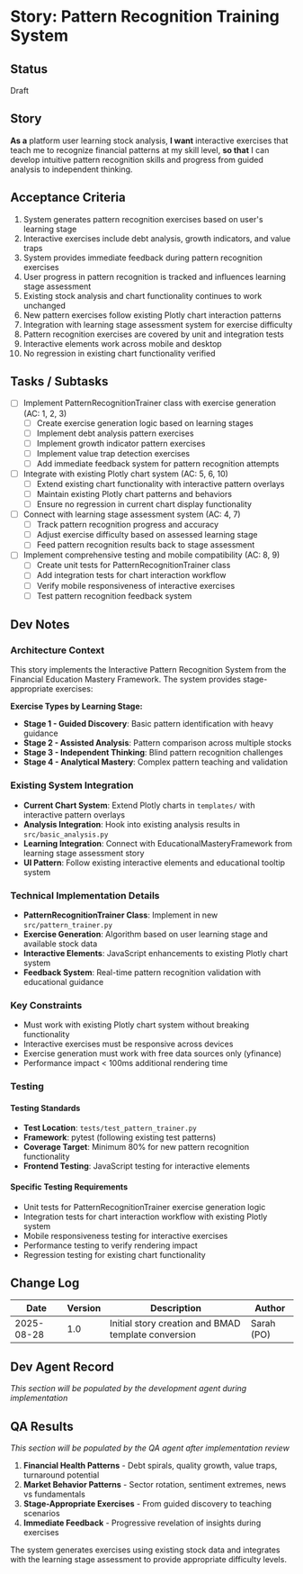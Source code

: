 <!-- Powered by BMAD™ Core -->

# Story: Pattern Recognition Training System

## Status

Draft

## Story

**As a** platform user learning stock analysis,
**I want** interactive exercises that teach me to recognize financial patterns at my skill level,
**so that** I can develop intuitive pattern recognition skills and progress from guided analysis to independent thinking.

## Acceptance Criteria

1. System generates pattern recognition exercises based on user's learning stage
2. Interactive exercises include debt analysis, growth indicators, and value traps
3. System provides immediate feedback during pattern recognition exercises
4. User progress in pattern recognition is tracked and influences learning stage assessment
5. Existing stock analysis and chart functionality continues to work unchanged
6. New pattern exercises follow existing Plotly chart interaction patterns
7. Integration with learning stage assessment system for exercise difficulty
8. Pattern recognition exercises are covered by unit and integration tests
9. Interactive elements work across mobile and desktop
10. No regression in existing chart functionality verified

## Tasks / Subtasks

- [ ] Implement PatternRecognitionTrainer class with exercise generation (AC: 1, 2, 3)
  - [ ] Create exercise generation logic based on learning stages
  - [ ] Implement debt analysis pattern exercises
  - [ ] Implement growth indicator pattern exercises
  - [ ] Implement value trap detection exercises
  - [ ] Add immediate feedback system for pattern recognition attempts
- [ ] Integrate with existing Plotly chart system (AC: 5, 6, 10)
  - [ ] Extend existing chart functionality with interactive pattern overlays
  - [ ] Maintain existing Plotly chart patterns and behaviors
  - [ ] Ensure no regression in current chart display functionality
- [ ] Connect with learning stage assessment system (AC: 4, 7)
  - [ ] Track pattern recognition progress and accuracy
  - [ ] Adjust exercise difficulty based on assessed learning stage
  - [ ] Feed pattern recognition results back to stage assessment
- [ ] Implement comprehensive testing and mobile compatibility (AC: 8, 9)
  - [ ] Create unit tests for PatternRecognitionTrainer class
  - [ ] Add integration tests for chart interaction workflow
  - [ ] Verify mobile responsiveness of interactive exercises
  - [ ] Test pattern recognition feedback system

## Dev Notes

### Architecture Context

This story implements the Interactive Pattern Recognition System from the Financial Education Mastery Framework. The system provides stage-appropriate exercises:

**Exercise Types by Learning Stage:**

- **Stage 1 - Guided Discovery**: Basic pattern identification with heavy guidance
- **Stage 2 - Assisted Analysis**: Pattern comparison across multiple stocks
- **Stage 3 - Independent Thinking**: Blind pattern recognition challenges
- **Stage 4 - Analytical Mastery**: Complex pattern teaching and validation

### Existing System Integration

- **Current Chart System**: Extend Plotly charts in `templates/` with interactive pattern overlays
- **Analysis Integration**: Hook into existing analysis results in `src/basic_analysis.py`
- **Learning Integration**: Connect with EducationalMasteryFramework from learning stage assessment story
- **UI Pattern**: Follow existing interactive elements and educational tooltip system

### Technical Implementation Details

- **PatternRecognitionTrainer Class**: Implement in new `src/pattern_trainer.py`
- **Exercise Generation**: Algorithm based on user learning stage and available stock data
- **Interactive Elements**: JavaScript enhancements to existing Plotly chart system
- **Feedback System**: Real-time pattern recognition validation with educational guidance

### Key Constraints

- Must work with existing Plotly chart system without breaking functionality
- Interactive exercises must be responsive across devices
- Exercise generation must work with free data sources only (yfinance)
- Performance impact < 100ms additional rendering time

### Testing

#### Testing Standards

- **Test Location**: `tests/test_pattern_trainer.py`
- **Framework**: pytest (following existing test patterns)
- **Coverage Target**: Minimum 80% for new pattern recognition functionality
- **Frontend Testing**: JavaScript testing for interactive elements

#### Specific Testing Requirements

- Unit tests for PatternRecognitionTrainer exercise generation logic
- Integration tests for chart interaction workflow with existing Plotly system
- Mobile responsiveness testing for interactive exercises
- Performance testing to verify rendering impact
- Regression testing for existing chart functionality

## Change Log

| Date       | Version | Description                                         | Author     |
| ---------- | ------- | --------------------------------------------------- | ---------- |
| 2025-08-28 | 1.0     | Initial story creation and BMAD template conversion | Sarah (PO) |

## Dev Agent Record

_This section will be populated by the development agent during implementation_

## QA Results

_This section will be populated by the QA agent after implementation review_

1. **Financial Health Patterns** - Debt spirals, quality growth, value traps, turnaround potential
2. **Market Behavior Patterns** - Sector rotation, sentiment extremes, news vs fundamentals
3. **Stage-Appropriate Exercises** - From guided discovery to teaching scenarios
4. **Immediate Feedback** - Progressive revelation of insights during exercises

The system generates exercises using existing stock data and integrates with the learning stage assessment to provide appropriate difficulty levels.
